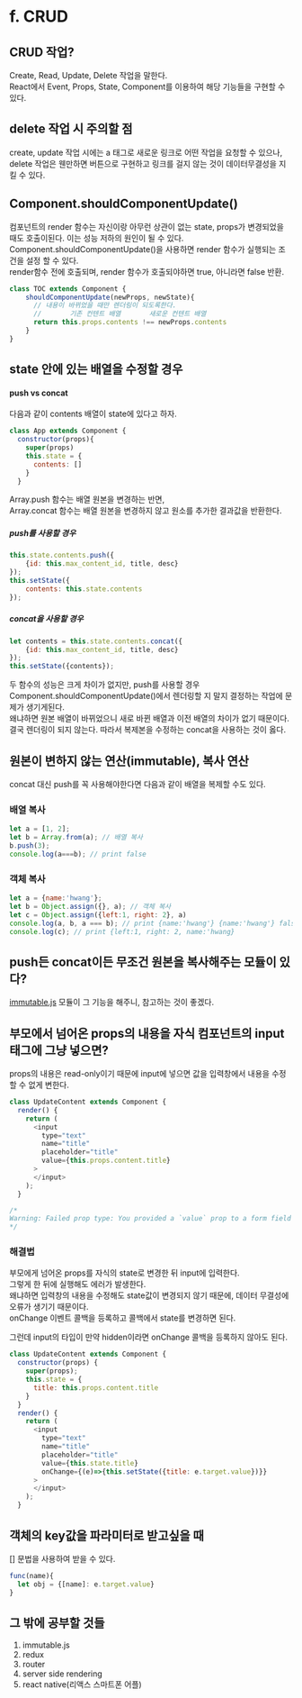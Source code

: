 # f. CRUD

## CRUD 작업?
Create, Read, Update, Delete 작업을 말한다.<br>
React에서 Event, Props, State, Component를 이용하여 해당 기능들을 구현할 수 있다.

## delete 작업 시 주의할 점
create, update 작업 시에는 a 태그로 새로운 링크로
어떤 작업을 요청할 수 있으나, delete 작업은 웬만하면 버튼으로 구현하고 링크를 걸지 않는 것이 데이터무결성을 지킬 수 있다.


## Component.shouldComponentUpdate()
컴포넌트의 render 함수는 자신이랑 아무런 상관이 없는 state, props가 변경되었을 때도
호출이된다. 이는 성능 저하의 원인이 될 수 있다.<br>
Component.shouldComponentUpdate()을 사용하면 render 함수가 실행되는 조건을 설정 할 수 있다.<br>
render함수 전에 호출되며, render 함수가 호출되야하면 true, 아니라면 false 반환.
```javascript
class TOC extends Component {
    shouldComponentUpdate(newProps, newState){
      // 내용이 바뀌었을 때만 렌더링이 되도록한다.
      //       기존 컨텐트 배열       새로운 컨텐트 배열
      return this.props.contents !== newProps.contents
    }
}
```

## state 안에 있는 배열을 수정할 경우

#### push vs concat

다음과 같이 contents 배열이 state에 있다고 하자.
```javascript
class App extends Component {
  constructor(props){
    super(props)
    this.state = {
      contents: []
    }
  }
```

Array.push 함수는 배열 원본을 변경하는 반면,<br>
Array.concat 함수는 배열 원본을 변경하지 않고 원소를 추가한 결과값을 반환한다.<br>
##### push를 사용할 경우

```javascript
this.state.contents.push({
    {id: this.max_content_id, title, desc}
});
this.setState({
    contents: this.state.contents
});
```

##### concat을 사용할 경우

```javascript
let contents = this.state.contents.concat({
    {id: this.max_content_id, title, desc}
});
this.setState({contents});
```

두 함수의 성능은 크게 차이가 없지만, push를 사용할 경우 Component.shouldComponentUpdate()에서
렌더링할 지 말지 결정하는 작업에 문제가 생기게된다.<br>
왜냐하면 원본 배열이 바뀌었으니 새로 바뀐 배열과 이전 배열의 차이가 없기 때문이다.<br>
결국 렌더링이 되지 않는다. 따라서 복제본을 수정하는 concat을 사용하는 것이 옳다.

## 원본이 변하지 않는 연산(immutable), 복사 연산
concat 대신 push를 꼭 사용해야한다면 다음과 같이 배열을 복제할 수도 있다.

### 배열 복사
```javascript
let a = [1, 2];
let b = Array.from(a); // 배열 복사
b.push(3);
console.log(a===b); // print false
```

### 객체 복사
```javascript
let a = {name:'hwang'};
let b = Object.assign({}, a); // 객체 복사
let c = Object.assign({left:1, right: 2}, a)
console.log(a, b, a === b); // print {name:'hwang'} {name:'hwang'} false
console.log(c); // print {left:1, right: 2, name:'hwang}
```

## push든 concat이든 무조건 원본을 복사해주는 모듈이 있다?
[immutable.js](https://github.com/immutable-js/immutable-js) 모듈이 그 기능을 해주니, 참고하는 것이 좋겠다.

## 부모에서 넘어온 props의 내용을 자식 컴포넌트의 input 태그에 그냥 넣으면?
props의 내용은 read-only이기 때문에 input에 넣으면 값을 입력창에서 내용을 수정할 수 없게 변한다.
```javascript
class UpdateContent extends Component {
  render() {
    return (
      <input
        type="text"
        name="title"
        placeholder="title"
        value={this.props.content.title}
      >
      </input>
    );
  }

/*
Warning: Failed prop type: You provided a `value` prop to a form field without an `onChange` handler. This will render a read-only field. If the field should be mutable use `defaultValue`. Otherwise, set either `onChange` or `readOnly`
*/
```

### 해결법
부모에게 넘어온 props를 자식의 state로 변경한 뒤 input에 입력한다.<br>
그렇게 한 뒤에 실행해도 에러가 발생한다.<br>
왜냐하면 입력창의 내용을 수정해도 state값이 변경되지 않기 때문에, 데이터 무결성에 오류가 생기기 때문이다.<br>
onChange 이벤트 콜백을 등록하고 콜백에서 state를 변경하면 된다.<br>

그런데 input의 타입이 만약 hidden이라면 onChange 콜백을 등록하지 않아도 된다.

```javascript
class UpdateContent extends Component {
  constructor(props) {
    super(props);
    this.state = {
      title: this.props.content.title
    }
  }
  render() {
    return (
      <input
        type="text"
        name="title"
        placeholder="title"
        value={this.state.title}
        onChange={(e)=>{this.setState({title: e.target.value})}}
      >
      </input>
    );
  }
```

##  객체의 key값을 파라미터로 받고싶을 때
[] 문법을 사용하여 받을 수 있다.
```javascript
func(name){
  let obj = {[name]: e.target.value}
}
```

## 그 밖에 공부할 것들
1. immutable.js
2. redux
3. router
4. server side rendering
5. react native(리액스 스마트폰 어플)